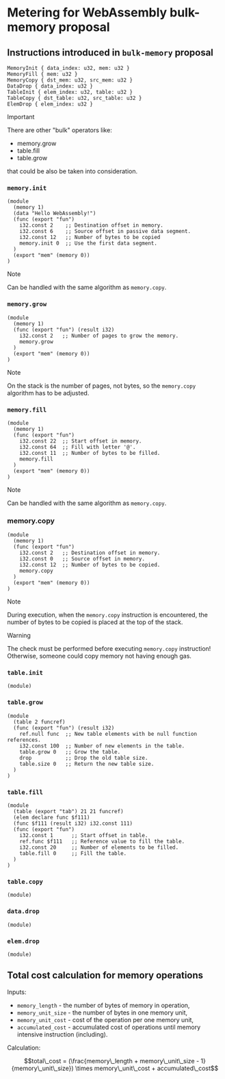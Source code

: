 # Metering for WebAssembly bulk-memory proposal

## Instructions introduced in `bulk-memory` proposal

```text
MemoryInit { data_index: u32, mem: u32 }
MemoryFill { mem: u32 }
MemoryCopy { dst_mem: u32, src_mem: u32 }
DataDrop { data_index: u32 }
TableInit { elem_index: u32, table: u32 }
TableCopy { dst_table: u32, src_table: u32 }
ElemDrop { elem_index: u32 }
```

> [!IMPORTANT]  
> There are other "bulk" operators like: 
> - memory.grow
> - table.fill
> - table.grow
> 
> that could be also be taken into consideration.

### `memory.init`

```webassembly
(module
  (memory 1)
  (data "Hello WebAssembly!")
  (func (export "fun")
    i32.const 2    ;; Destination offset in memory.
    i32.const 6    ;; Source offset in passive data segment.
    i32.const 12   ;; Number of bytes to be copied
    memory.init 0  ;; Use the first data segment.
  )
  (export "mem" (memory 0))
)
```

> [!NOTE]  
> Can be handled with the same algorithm as `memory.copy`.

### `memory.grow`

```webassembly
(module
  (memory 1)
  (func (export "fun") (result i32)
    i32.const 2   ;; Number of pages to grow the memory.
    memory.grow
  )
  (export "mem" (memory 0))
)
```

> [!NOTE]  
> On the stack is the number of pages, not bytes, so the `memory.copy` algorithm has to be adjusted.

### `memory.fill`

```webassembly
(module
  (memory 1)
  (func (export "fun")
    i32.const 22  ;; Start offset in memory.
    i32.const 64  ;; Fill with letter '@'.
    i32.const 11  ;; Number of bytes to be filled.
    memory.fill
  )
  (export "mem" (memory 0))
)
```

> [!NOTE]  
> Can be handled with the same algorithm as `memory.copy`.

### memory.copy

```webassembly
(module
  (memory 1)
  (func (export "fun")
    i32.const 2   ;; Destination offset in memory.
    i32.const 0   ;; Source offset in memory.
    i32.const 12  ;; Number of bytes to be copied.
    memory.copy
  )
  (export "mem" (memory 0))
)
```

> [!NOTE]  
> During execution, when the `memory.copy` instruction is encountered,
> the number of bytes to be copied is placed at the top of the stack. 

> [!WARNING]  
> The check must be performed before executing `memory.copy` instruction!
> Otherwise, someone could copy memory not having enough gas. 

### `table.init`

```webassembly
(module)
```

### `table.grow`

```webassembly
(module
  (table 2 funcref)
  (func (export "fun") (result i32)
    ref.null func  ;; New table elements with be null function references.
    i32.const 100  ;; Number of new elements in the table.
    table.grow 0   ;; Grow the table.
    drop           ;; Drop the old table size.
    table.size 0   ;; Return the new table size.
  )
)
```

### `table.fill`

```webassembly
(module
  (table (export "tab") 21 21 funcref)
  (elem declare func $f111)
  (func $f111 (result i32) i32.const 111)
  (func (export "fun")
    i32.const 1      ;; Start offset in table.
    ref.func $f111   ;; Reference value to fill the table.
    i32.const 20     ;; Number of elements to be filled.
    table.fill 0     ;; Fill the table.
  )
)
```

### `table.copy`

```webassembly
(module)
```

### `data.drop`

```webassembly
(module)
```

### `elem.drop`

```webassembly
(module)
```

## Total cost calculation for memory operations

Inputs:

- `memory_length` - the number of bytes of memory in operation,
- `memory_unit_size` - the number of bytes in one memory unit,
- `memory_unit_cost` - cost of the operation per one memory unit,
- `accumulated_cost` - accumulated cost of operations until memory intensive instruction (including).

Calculation:

```math
total\_cost = (\frac{memory\_length + memory\_unit\_size - 1}{memory\_unit\_size}) \times memory\_unit\_cost + accumulated\_cost
```
